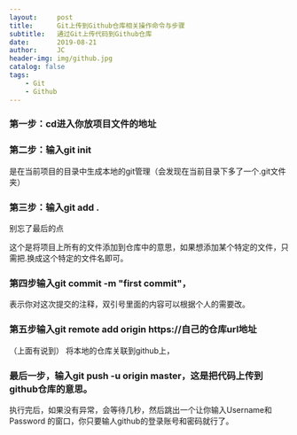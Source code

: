 ```yaml
---
layout:     post
title:      Git上传到Github仓库相关操作命令与步骤
subtitle:   通过Git上传代码到Github仓库
date:       2019-08-21
author:     JC
header-img: img/github.jpg
catalog: false
tags:
    - Git
    - Github
---
```

### 第一步：cd进入你放项目文件的地址

### 第二步：输入git init

是在当前项目的目录中生成本地的git管理（会发现在当前目录下多了一个.git文件夹）

### 第三步：输入git add .     

别忘了最后的点

这个是将项目上所有的文件添加到仓库中的意思，如果想添加某个特定的文件，只需把.换成这个特定的文件名即可。

### 第四步输入git commit -m "first commit"，

表示你对这次提交的注释，双引号里面的内容可以根据个人的需要改。

### 第五步输入git remote add origin https://自己的仓库url地址

（上面有说到） 将本地的仓库关联到github上，

### 最后一步，输入git push -u origin master，这是把代码上传到github仓库的意思。

执行完后，如果没有异常，会等待几秒，然后跳出一个让你输入Username和Password 的窗口，你只要输人github的登录账号和密码就行了。
